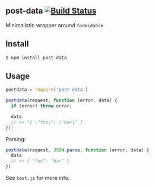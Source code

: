 ## post-data [![Build Status](https://travis-ci.org/azer/post-data.png)](https://travis-ci.org/azer/post-data)

Minimalistic wrapper around `formidable`.

## Install

```bash
$ npm install post-data
```

## Usage

```js
postdata = require('post-data')

postdata(request, function (error, data) {
  if (error) throw error;

  data
  // => "{ \"foo\": \"bar\" }
});
```

Parsing:

```js
postdata(request, JSON.parse, function (error, data) {
  data
  // => { "foo": "bar" }
})
```

See `test.js` for more info.
